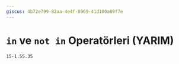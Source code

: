 ```yaml
---
giscus: 4b72e799-82aa-4e4f-8969-41d100a09f7e
---
```


# `in` ve `not in` Operatörleri (YARIM)

`15-1.55.35`
